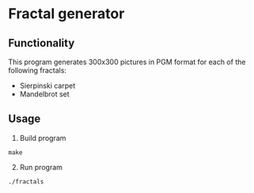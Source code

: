 # Fractal generator

## Functionality
This program generates 300x300 pictures in PGM format for each of the following fractals:
- Sierpinski carpet
- Mandelbrot set

## Usage
1. Build program
```shell
make
```

2. Run program
```shell
./fractals
```